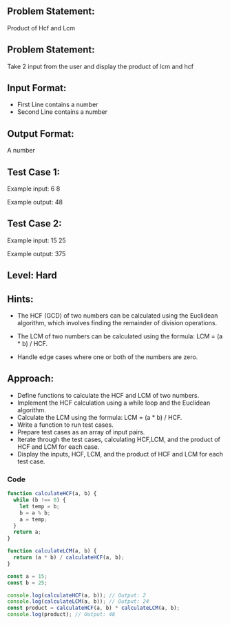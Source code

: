 ## Problem Statement:

Product of Hcf and Lcm

## Problem Statement:

Take 2 input from the user and display the
product of lcm and hcf

## Input Format:

- First Line contains a number
- Second Line contains a number

## Output Format:

A number

## Test Case 1:

Example input:
6
8

Example output:
48

## Test Case 2:

Example input:
15
25

Example output:
375

## Level: Hard

## Hints:

- The HCF (GCD) of two numbers can be
  calculated using the Euclidean algorithm,
  which involves finding the remainder of
  division operations.

- The LCM of two numbers can be calculated
  using the formula: LCM = (a \* b) / HCF.
- Handle edge cases where one or both of
  the numbers are zero.

## Approach:

- Define functions to calculate the HCF and LCM of two numbers.
- Implement the HCF calculation using a while loop and the Euclidean algorithm.
- Calculate the LCM using the formula: LCM = (a \* b) / HCF.
- Write a function to run test cases.
- Prepare test cases as an array of input pairs.
- Iterate through the test cases, calculating HCF,LCM, and the product of HCF and
  LCM for each case.
- Display the inputs, HCF, LCM, and the product of HCF and LCM for each test case.

### Code

```JavaScript
function calculateHCF(a, b) {
  while (b !== 0) {
    let temp = b;
    b = a % b;
    a = temp;
  }
  return a;
}

function calculateLCM(a, b) {
  return (a * b) / calculateHCF(a, b);
}

const a = 15;
const b = 25;

console.log(calculateHCF(a, b)); // Output: 2
console.log(calculateLCM(a, b)); // Output: 24
const product = calculateHCF(a, b) * calculateLCM(a, b);
console.log(product); // Output: 48
```
